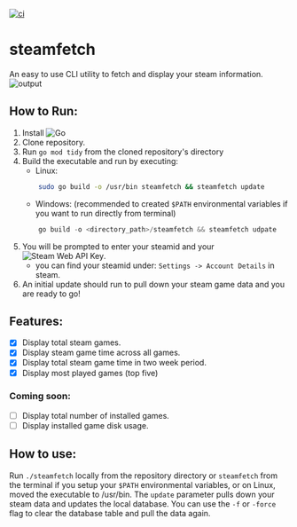 [![ci](https://github.com/gcancel/steamfetch/actions/workflows/ci.yml/badge.svg)](https://github.com/gcancel/steamfetch/actions/workflows/ci.yml)
# steamfetch
An easy to use CLI utility to fetch and display your steam information.
![output](https://github.com/gcancel/steamfetch/img/output.png)
## How to Run:
1. Install ![Go](https://go.dev/doc/install)
2. Clone repository.
3. Run `go mod tidy` from the cloned repository's directory
4. Build the executable and run by executing:
    - Linux:  
    ```bash
        sudo go build -o /usr/bin steamfetch && steamfetch update
    ```
    - Windows:
    (recommended to created `$PATH` environmental variables if you want to run directly from terminal)
    ```powershell
        go build -o <directory_path>/steamfetch && steamfetch udpate
    ```
5. You will be prompted to enter your steamid and your ![Steam Web API Key](https://steamcommunity.com/dev/apikey).
   - you can find your steamid under: `Settings -> Account Details` in steam.
6. An initial update should run to pull down your steam game data and you are ready to go!

## Features:
- [x] Display total steam games. 
- [x] Display steam game time across all games.
- [x] Display total steam game time in two week period.
- [x] Display most played games (top five)

### Coming soon:
- [ ] Display total number of installed games.
- [ ] Display installed game disk usage.

## How to use:
Run `./steamfetch` locally from the repository directory or `steamfetch` from the terminal if you setup your `$PATH` environmental variables, or on Linux, moved the executable to /usr/bin.
The `update` parameter pulls down your steam data and updates the local database. You can use the `-f` or `-force` flag to clear the database table and pull the data again.